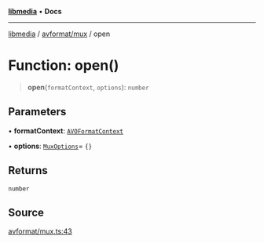 [**libmedia**](../../../README.md) • **Docs**

***

[libmedia](../../../README.md) / [avformat/mux](../README.md) / open

# Function: open()

> **open**(`formatContext`, `options`): `number`

## Parameters

• **formatContext**: [`AVOFormatContext`](../../AVFormatContext/interfaces/AVOFormatContext.md)

• **options**: [`MuxOptions`](../type-aliases/MuxOptions.md)= `{}`

## Returns

`number`

## Source

[avformat/mux.ts:43](https://github.com/zhaohappy/libmedia/blob/83708827f1f74f03ced670ca9bc2d9d1e5e5366a/src/avformat/mux.ts#L43)
